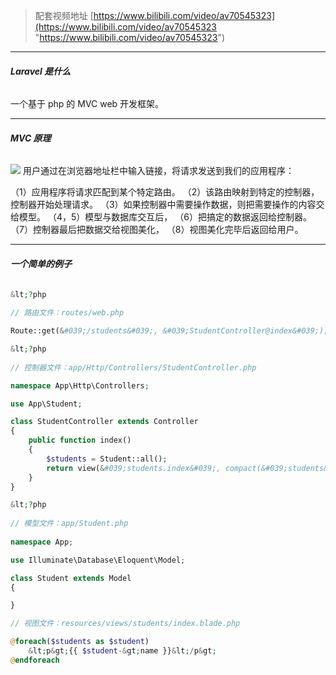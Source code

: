 > 配套视频地址 [https://www.bilibili.com/video/av70545323](https://www.bilibili.com/video/av70545323 "https://www.bilibili.com/video/av70545323")

---

###### **Laravel 是什么**

一个基于 php 的 MVC web 开发框架。

---

###### **MVC 原理**

![](http://qianjinyike.com/wp-content/uploads/2019/12/2056a5fbf247ae7a00a6a0f21efb205d.png)
用户通过在浏览器地址栏中输入链接，将请求发送到我们的应用程序：

（1）应用程序将请求匹配到某个特定路由。
（2）该路由映射到特定的控制器，控制器开始处理请求。
（3）如果控制器中需要操作数据，则把需要操作的内容交给模型。
（4，5）模型与数据库交互后，
（6）把搞定的数据返回给控制器。
（7）控制器最后把数据交给视图美化，
（8）视图美化完毕后返回给用户。

---


###### **一个简单的例子**

```php
&lt;?php
	
// 路由文件：routes/web.php

Route::get(&#039;/students&#039;, &#039;StudentController@index&#039;);
```

```php
&lt;?php
	
// 控制器文件：app/Http/Controllers/StudentController.php

namespace App\Http\Controllers;

use App\Student;

class StudentController extends Controller
{
	public function index()
	{
		$students = Student::all();
		return view(&#039;students.index&#039;, compact(&#039;students&#039;));
	}
}
```

```php
&lt;?php
	
// 模型文件：app/Student.php
	
namespace App;

use Illuminate\Database\Eloquent\Model;

class Student extends Model
{

}
```

```php
// 视图文件：resources/views/students/index.blade.php

@foreach($students as $student)
	&lt;p&gt;{{ $student-&gt;name }}&lt;/p&gt;
@endforeach
```